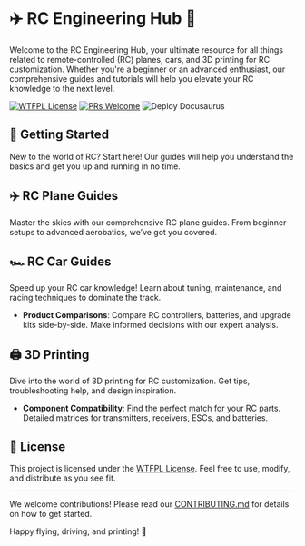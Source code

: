 # ✈️ RC Engineering Hub 🚗

Welcome to the RC Engineering Hub, your ultimate resource for all things related to remote-controlled (RC) planes, cars, and 3D printing for RC customization. Whether you're a beginner or an advanced enthusiast, our comprehensive guides and tutorials will help you elevate your RC knowledge to the next level.

[![WTFPL License](https://img.shields.io/badge/License-WTFPL-brightgreen.svg)](http://www.wtfpl.net/about/) [![PRs Welcome](https://img.shields.io/badge/PRs-Welcome-brightgreen.svg)](CONTRIBUTING.md)  ![Deploy Docusaurus](https://github.com/CagriCatik/RC-Knowledgebase/actions/workflows/deploy.yml/badge.svg)

## 🛫 Getting Started

New to the world of RC? Start here! Our guides will help you understand the basics and get you up and running in no time.

## ✈️ RC Plane Guides

Master the skies with our comprehensive RC plane guides. From beginner setups to advanced aerobatics, we’ve got you covered.

## 🏎️ RC Car Guides

Speed up your RC car knowledge! Learn about tuning, maintenance, and racing techniques to dominate the track.

- **Product Comparisons**: Compare RC controllers, batteries, and upgrade kits side-by-side. Make informed decisions with our expert analysis.

## 🖨️ 3D Printing

Dive into the world of 3D printing for RC customization. Get tips, troubleshooting help, and design inspiration.

- **Component Compatibility**: Find the perfect match for your RC parts. Detailed matrices for transmitters, receivers, ESCs, and batteries.

## 📜 License

This project is licensed under the [WTFPL License](http://www.wtfpl.net/about/). Feel free to use, modify, and distribute as you see fit.

---

We welcome contributions! Please read our [CONTRIBUTING.md](CONTRIBUTING.md) for details on how to get started.

Happy flying, driving, and printing! 🚀